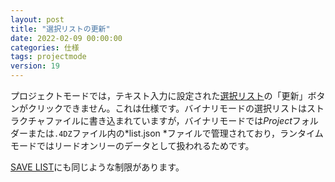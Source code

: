 ```yaml
---
layout: post
title: "選択リストの更新"
date: 2022-02-09 00:00:00
categories: 仕様
tags: projectmode 
version: 19
---
```


プロジェクトモードでは，テキスト入力に設定された[選択リスト](https://developer.4d.com/docs/19/ja/FormObjects/propertiesDataSource.html#選択リスト)の「更新」ボタンがクリックできません。これは仕様です。バイナリモードの選択リストはストラクチャファイルに書き込まれていますが，バイナリモードでは*Project*フォルダーまたは`.4DZ`ファイル内の*list.json *ファイルで管理されており，ランタイムモードではリードオンリーのデータとして扱われるためです。

<i class="fa fa-external-link" aria-hidden="true"></i> [SAVE LIST](https://doc.4d.com/4Dv19/4D/19.1/SAVE-LIST.301-5653270.ja.html)にも同じような制限があります。
